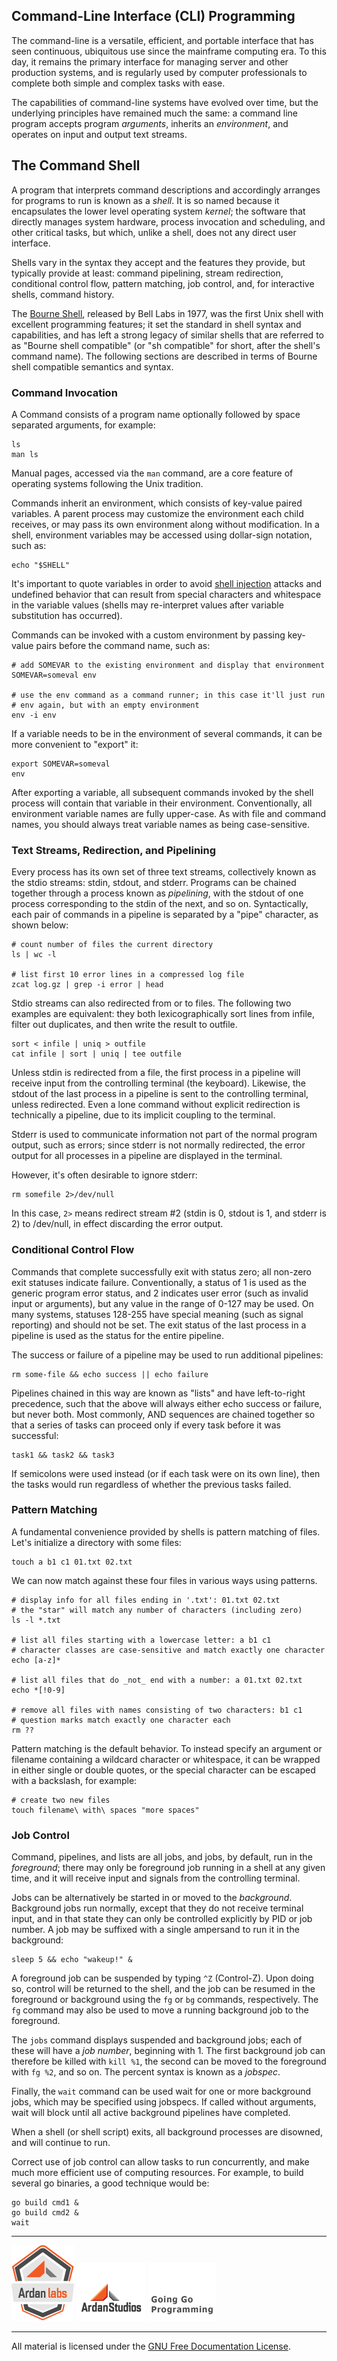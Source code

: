 ## Command-Line Interface (CLI) Programming

The command-line is a versatile, efficient, and portable interface that has
seen continuous, ubiquitous use since the mainframe computing era. To this day,
it remains the primary interface for managing server and other production
systems, and is regularly used by computer professionals to complete both
simple and complex tasks with ease.

The capabilities of command-line systems have evolved over time, but the
underlying principles have remained much the same: a command line program
accepts program *arguments*, inherits an *environment*, and operates on input
and output text streams.

## The Command Shell

A program that interprets command descriptions and accordingly arranges for
programs to run is known as a *shell*. It is so named because it encapsulates
the lower level operating system *kernel*; the software that directly manages
system hardware, process invocation and scheduling, and other critical tasks,
but which, unlike a shell, does not any direct user interface.

Shells vary in the syntax they accept and the features they provide, but
typically provide at least: command pipelining, stream redirection, conditional
control flow, pattern matching, job control, and, for interactive shells,
command history.

The [Bourne Shell][1], released by Bell Labs in 1977, was the first Unix shell
with excellent programming features; it set the standard in shell syntax and
capabilities, and has left a strong legacy of similar shells that are referred
to as "Bourne shell compatible" (or "sh compatible" for short, after the
shell's command name). The following sections are described in terms of Bourne
shell compatible semantics and syntax.

  [1]: http://en.wikipedia.org/wiki/Bourne_shell

### Command Invocation

A Command consists of a program name optionally followed by space separated
arguments, for example:

    ls
    man ls

Manual pages, accessed via the `man` command, are a core feature of operating
systems following the Unix tradition.

Commands inherit an environment, which consists of key-value paired variables.
A parent process may customize the environment each child receives, or may pass
its own environment along without modification. In a shell, environment
variables may be accessed using dollar-sign notation, such as:

    echo "$SHELL"

It's important to quote variables in order to avoid [shell injection][2]
attacks and undefined behavior that can result from special characters and
whitespace in the variable values (shells may re-interpret values after
variable substitution has occurred).

Commands can be invoked with a custom environment by passing key-value pairs
before the command name, such as:

    # add SOMEVAR to the existing environment and display that environment
    SOMEVAR=someval env

    # use the env command as a command runner; in this case it'll just run
    # env again, but with an empty environment
    env -i env

If a variable needs to be in the environment of several commands, it can be
more convenient to "export" it:

    export SOMEVAR=someval
    env

After exporting a variable, all subsequent commands invoked by the shell
process will contain that variable in their environment. Conventionally, all
environment variable names are fully upper-case. As with file and command
names, you should always treat variable names as being case-sensitive.

  [2]: http://en.wikipedia.org/wiki/Code_injection#Shell_injection

### Text Streams, Redirection, and Pipelining

Every process has its own set of three text streams, collectively known as the
stdio streams: stdin, stdout, and stderr. Programs can be chained together
through a process known as *pipelining*, with the stdout of one process
corresponding to the stdin of the next, and so on. Syntactically, each pair of
commands in a pipeline is separated by a "pipe" character, as shown below:

    # count number of files the current directory
    ls | wc -l

    # list first 10 error lines in a compressed log file
    zcat log.gz | grep -i error | head

Stdio streams can also redirected from or to files. The following two examples
are equivalent: they both lexicographically sort lines from infile, filter out
duplicates, and then write the result to outfile.

    sort < infile | uniq > outfile
    cat infile | sort | uniq | tee outfile

Unless stdin is redirected from a file, the first process in a pipeline will
receive input from the controlling terminal (the keyboard). Likewise, the
stdout of the last process in a pipeline is sent to the controlling terminal,
unless redirected. Even a lone command without explicit redirection is
technically a pipeline, due to its implicit coupling to the terminal.

Stderr is used to communicate information not part of the normal program
output, such as errors; since stderr is not normally redirected, the error
output for all processes in a pipeline are displayed in the terminal.

However, it's often desirable to ignore stderr:

    rm somefile 2>/dev/null

In this case, `2>` means redirect stream #2 (stdin is 0, stdout is 1, and
stderr is 2) to /dev/null, in effect discarding the error output.

### Conditional Control Flow

Commands that complete successfully exit with status zero; all non-zero exit
statuses indicate failure. Conventionally, a status of 1 is used as the generic
program error status, and 2 indicates user error (such as invalid input or
arguments), but any value in the range of 0-127 may be used. On many systems,
statuses 128-255 have special meaning (such as signal reporting) and should not
be set. The exit status of the last process in a pipeline is used as the status
for the entire pipeline.

The success or failure of a pipeline may be used to run additional pipelines:

    rm some-file && echo success || echo failure

Pipelines chained in this way are known as "lists" and have left-to-right
precedence, such that the above will always either echo success or failure, but
never both. Most commonly, AND sequences are chained together so that a series
of tasks can proceed only if every task before it was successful:

    task1 && task2 && task3

If semicolons were used instead (or if each task were on its own line), then
the tasks would run regardless of whether the previous tasks failed.

### Pattern Matching

A fundamental convenience provided by shells is pattern matching of files.
Let's initialize a directory with some files:

    touch a b1 c1 01.txt 02.txt

We can now match against these four files in various ways using patterns.

    # display info for all files ending in '.txt': 01.txt 02.txt
    # the "star" will match any number of characters (including zero)
    ls -l *.txt

    # list all files starting with a lowercase letter: a b1 c1
    # character classes are case-sensitive and match exactly one character
    echo [a-z]*

    # list all files that do _not_ end with a number: a 01.txt 02.txt
    echo *[!0-9]

    # remove all files with names consisting of two characters: b1 c1
    # question marks match exactly one character each
    rm ??

Pattern matching is the default behavior. To instead specify an argument or
filename containing a wildcard character or whitespace, it can be wrapped in
either single or double quotes, or the special character can be escaped with a
backslash, for example:

	# create two new files
	touch filename\ with\ spaces "more spaces"

### Job Control

Command, pipelines, and lists are all jobs, and jobs, by default, run in the
*foreground*; there may only be foreground job running in a shell at any given
time, and it will receive input and signals from the controlling terminal.

Jobs can be alternatively be started in or moved to the *background*.
Background jobs run normally, except that they do not receive terminal input,
and in that state they can only be controlled explicitly by PID or job number.
A job may be suffixed with a single ampersand to run it in the background:

    sleep 5 && echo "wakeup!" &

A foreground job can be suspended by typing `^Z` (Control-Z). Upon doing so,
control will be returned to the shell, and the job can be resumed in the
foreground or background using the `fg` or `bg` commands, respectively.  The
`fg` command may also be used to move a running background job to the
foreground.

The `jobs` command displays suspended and background jobs; each of these will
have a *job number*, beginning with 1. The first background job can therefore
be killed with `kill %1`, the second can be moved to the foreground with `fg
%2`, and so on. The percent syntax is known as a *jobspec*.

Finally, the `wait` command can be used wait for one or more background jobs,
which may be specified using jobspecs. If called without arguments, wait will
block until all active background pipelines have completed.

When a shell (or shell script) exits, all background processes are disowned,
and will continue to run.

Correct use of job control can allow tasks to run concurrently, and make much
more efficient use of computing resources. For example, to build several go
binaries, a good technique would be:

    go build cmd1 &
    go build cmd2 &
    wait

___
[![Ardan Labs](../00-slides/images/ggt_logo.png)](http://www.ardanlabs.com)
[![Ardan Studios](../00-slides/images/ardan_logo.png)](http://www.ardanstudios.com)
[![GoingGo Blog](../00-slides/images/ggb_logo.png)](http://www.goinggo.net)
___
All material is licensed under the [GNU Free Documentation License](https://github.com/ArdanStudios/gotraining/blob/master/LICENSE).
